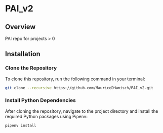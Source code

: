 # PAI_v2


## Overview
PAI repo for projects > 0


## Installation

### Clone the Repository
To clone this repository, run the following command in your terminal:
```bash
git clone --recursive https://github.com/MauriceDHanisch/PAI_v2.git
```

### Install Python Dependencies
After cloning the repository, navigate to the project directory and install the required Python packages using Pipenv:
```bash
pipenv install
```
